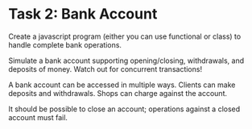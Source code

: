 Task 2: Bank Account
==================

Create a javascript program (either you can use functional or class) to handle complete bank operations.

Simulate a bank account supporting opening/closing, withdrawals, and deposits of money. Watch out for concurrent transactions!

A bank account can be accessed in multiple ways. Clients can make deposits and withdrawals. Shops can charge against the account.

It should be possible to close an account; operations against a closed account must fail.
